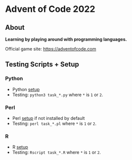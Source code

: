 # Advent of Code 2022

## About

**Learning by playing around with programming languages.**

Official game site: https://adventofcode.com


## Testing Scripts + Setup

### Python
- Python [setup](https://www.python.org/downloads/)
- Testing: `python3 task_*.py` where `*` is `1` or `2`.

### Perl
- Perl [setup](https://www.perl.org/get.html) if not installed by default
- Testing: `perl task_*.pl` where `*` is `1` or `2`.

### R
- R [setup](https://cran.r-project.org )
- Testing: `Rscript task_*.R` where `*` is `1` or `2`.
